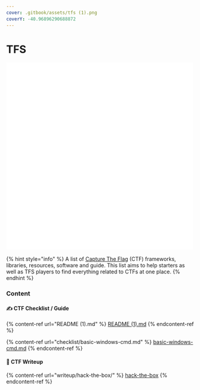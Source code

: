 ```yaml
---
cover: .gitbook/assets/tfs (1).png
coverY: -40.96896290688872
---
```


# TFS

![](<.gitbook/assets/TFS (1).png>)

{% hint style="info" %}
A list of [Capture The Flag](https://en.wikipedia.org/wiki/Capture\_the\_flag#Computer\_security) (CTF) frameworks, libraries, resources, software and guide. This list aims to help starters as well as TFS players to find everything related to CTFs at one place.
{% endhint %}

### Content

#### ✍️ CTF Checklist / Guide

{% content-ref url="README (1).md" %}
[README (1).md](<README (1).md>)
{% endcontent-ref %}

{% content-ref url="checklist/basic-windows-cmd.md" %}
[basic-windows-cmd.md](checklist/basic-windows-cmd.md)
{% endcontent-ref %}

#### 📕 CTF Writeup

{% content-ref url="writeup/hack-the-box/" %}
[hack-the-box](writeup/hack-the-box/)
{% endcontent-ref %}
